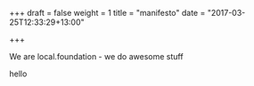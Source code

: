 +++
draft = false
weight = 1
title = "manifesto"
date = "2017-03-25T12:33:29+13:00"

+++

We are local.foundation - we do awesome stuff

hello
